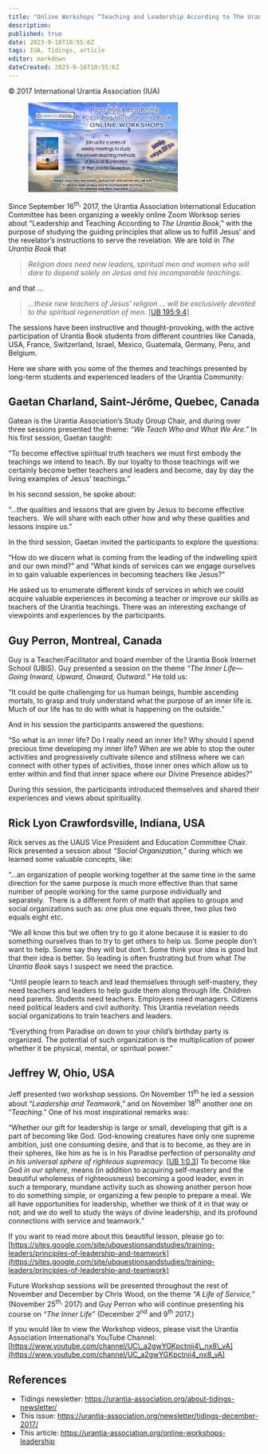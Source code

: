 ```yaml
---
title: "Online Workshops “Teaching and Leadership According to The Urantia Book”"
description: 
published: true
date: 2023-9-16T10:55:6Z
tags: IUA, Tidings, article
editor: markdown
dateCreated: 2023-9-16T10:55:6Z
---
```


<p class="v-card v-sheet theme--light gray lighten-3 px-2">© 2017 International Urantia Association (IUA)</p>

<figure id="Figure_6" class="image urantiapedia image-style-align-left">
<img src="../../../image/article/IUA_Tidings/Leadership-Workshop-Poster-300x180.jpg">
</figure>

Since September 16<sup>th,</sup> 2017, the Urantia Association International Education Committee has been organizing a weekly online Zoom Worksop series about “Leadership and Teaching According to _The Urantia Book_,” with the purpose of studying the guiding principles that allow us to fulfill Jesus’ and the revelator’s instructions to serve the revelation. We are told in _The Urantia Book_ that
<br style="clear:both;"/>

> _Religion does need new leaders, spiritual men and women who will dare to depend solely on Jesus and his incomparable teachings._

and that …


> _…these new teachers of Jesus’ religion … will be exclusively devoted to the spiritual regeneration of men_. [[UB 195:9.4](/en/The_Urantia_Book/195#p9_4)]

The sessions have been instructive and thought-provoking, with the active participation of Urantia Book students from different countries like Canada, USA, France, Switzerland, Israel, Mexico, Guatemala, Germany, Peru, and Belgium.

Here we share with you some of the themes and teachings presented by long-term students and experienced leaders of the Urantia Community:

## Gaetan Charland, Saint-Jérôme, Quebec, Canada

Gatean is the Urantia Association’s Study Group Chair, and during over three sessions presented the theme: _“We Teach Who and What We Are.”_ In his first session, Gaetan taught:

“To become effective spiritual truth teachers we must first embody the teachings we intend to teach. By our loyalty to those teachings will we certainly become better teachers and leaders and become, day by day the living examples of Jesus’ teachings.”

In his second session, he spoke about:

“…the qualities and lessons that are given by Jesus to become effective teachers.  We will share with each other how and why these qualities and lessons inspire us.”

In the third session, Gaetan invited the participants to explore the questions:

“How do we discern what is coming from the leading of the indwelling spirit and our own mind?” and “What kinds of services can we engage ourselves in to gain valuable experiences in becoming teachers like Jesus?”

He asked us to enumerate different kinds of services in which we could acquire valuable experiences in becoming a teacher or improve our skills as teachers of the Urantia teachings. There was an interesting exchange of viewpoints and experiences by the participants.

## Guy Perron, Montreal, Canada

Guy is a Teacher/Facilitator and board member of the Urantia Book Internet School (UBIS). Guy presented a session on the theme _“The Inner Life—Going Inward, Upward, Onward, Outward.”_ He told us:

“It could be quite challenging for us human beings, humble ascending mortals, to grasp and truly understand what the purpose of an inner life is. Much of our life has to do with what is happening on the outside.”

And in his session the participants answered the questions:

“So what is an inner life? Do I really need an inner life? Why should I spend precious time developing my inner life? When are we able to stop the outer activities and progressively cultivate silence and stillness where we can connect with other types of activities, those inner ones which allow us to enter within and find that inner space where our Divine Presence abides?”

During this session, the participants introduced themselves and shared their experiences and views about spirituality.

## Rick Lyon Crawfordsville, Indiana, USA

Rick serves as the UAUS Vice President and Education Committee Chair. Rick presented a session about _“Social Organization,”_ during which we learned some valuable concepts, like:

“…an organization of people working together at the same time in the same direction for the same purpose is much more effective than that same number of people working for the same purpose individually and separately.  There is a different form of math that applies to groups and social organizations such as: one plus one equals three, two plus two equals eight etc.

“We all know this but we often try to go it alone because it is easier to do something ourselves than to try to get others to help us. Some people don’t want to help. Some say they will but don’t. Some think your idea is good but that their idea is better. So leading is often frustrating but from what _The Urantia Book_ says I suspect we need the practice.

“Until people learn to teach and lead themselves through self-mastery, they need teachers and leaders to help guide them along through life. Children need parents. Students need teachers. Employees need managers. Citizens need political leaders and civil authority. This Urantia revelation needs social organizations to train teachers and leaders.

“Everything from Paradise on down to your child’s birthday party is organized. The potential of such organization is the multiplication of power whether it be physical, mental, or spiritual power.”

## Jeffrey W, Ohio, USA

Jeff presented two workshop sessions. On November 11<sup>th</sup> he led a session about “_Leadership and Teamwork_,” and on November 18<sup>th</sup> another one on “_Teaching_.” One of his most inspirational remarks was:

“Whether our gift for leadership is large or small, developing that gift is a part of becoming like God. God-knowing creatures have only one supreme ambition, just one consuming desire, and that is to become, as they are in their spheres, like him as he is in his Paradise perfection of personality _and in_ _his universal sphere of righteous supremacy._ [[UB 1:0.3](/en/The_Urantia_Book/1#p0_3)] To become like God _in our sphere_, means (in addition to acquiring self-mastery and the beautiful wholeness of righteousness) becoming a good leader, even in such a temporary, mundane activity such as showing another person how to do something simple, or organizing a few people to prepare a meal. We all have opportunities for leadership, whether we think of it in that way or not; and we do well to study the ways of divine leadership, and its profound connections with service and teamwork.”

If you want to read more about this beautiful lesson, please go to: [https://sites.google.com/site/ubquestionsandstudies/training-leaders/principles-of-leadership-and-teamwork](https://sites.google.com/site/ubquestionsandstudies/training-leaders/principles-of-leadership-and-teamwork)

Future Workshop sessions will be presented throughout the rest of November and December by Chris Wood, on the theme _“A Life of Service,”_ (November 25<sup>th,</sup> 2017) and Guy Perron who will continue presenting his course on _“The Inner Life”_ (December 2<sup>nd</sup> and 9<sup>th</sup> 2017.)

If you would like to view the Workshop videos, please visit the Urantia Association International’s YouTube Channel: [https://www.youtube.com/channel/UC\_a2gwYGKpctnii4\_nx8\_vA](https://www.youtube.com/channel/UC_a2gwYGKpctnii4_nx8_vA)

## References

- Tidings newsletter: https://urantia-association.org/about-tidings-newsletter/
- This issue: https://urantia-association.org/newsletter/tidings-december-2017/
- This article: https://urantia-association.org/online-workshops-leadership